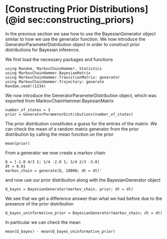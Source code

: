 # [Constructing Prior Distributions](@id sec:constructing_priors)

In the previous section we saw how to use the BayesianGenerator object similar to how we use the generator function. We now introduce the GeneratorParameterDistribution object in order to construct prior distributions for Bayesian inference. 

We first load the necessary packages and functions

```@example constructing_prior
using Random, MarkovChainHammer, Statistics
using MarkovChainHammer.BayesianMatrix
using MarkovChainHammer.TransitionMatrix: generator
using MarkovChainHammer.Trajectory: generate
Random.seed!(1234)
```

We now introduce the GeneratorParameterDistribution object, which was exported from MarkovChainHammer.BayesianMatrix

```@example constructing_prior
number_of_states = 3
prior = GeneratorParameterDistributions(number_of_states)
```

The prior distribution constitutes a guess for the entries of the matrix. We can check the mean of a random matrix generator from the prior distribution by calling the mean function on the prior
```@example constructing_prior
mean(prior)
```

From a generator we now create a markov chain

```@example constructing_prior
Q = [-1.0 4/3 2; 1/4 -2.0 1; 3/4 2/3 -3.0]
dt = 0.01
markov_chain = generate(Q, 10000; dt = dt)'
```

and now use our prior distribution along with the BayesianGenerator object

```@example constructing_prior
Q_bayes = BayesianGenerator(markov_chain, prior; dt = dt)
```

We see that we get a difference answer than what we had before due to the presence of the prior distribution

```@example constructing_prior
Q_bayes_uninformative_prior = BayesianGenerator(markov_chain; dt = dt)
```

In particular we can check the mean 
```@example constructing_prior
mean(Q_bayes) - mean(Q_bayes_uninformative_prior)
```
